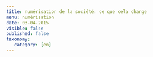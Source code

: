 ```yaml
---
title: numérisation de la société: ce que cela change
menu: numérisation
date: 03-04-2015
visible: false
published: false
taxonomy:
   category: [en]
---
```

